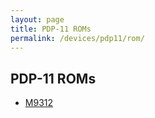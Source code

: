 ```yaml
---
layout: page
title: PDP-11 ROMs
permalink: /devices/pdp11/rom/
---
```


PDP-11 ROMs
-----------

* [M9312](M9312/)
